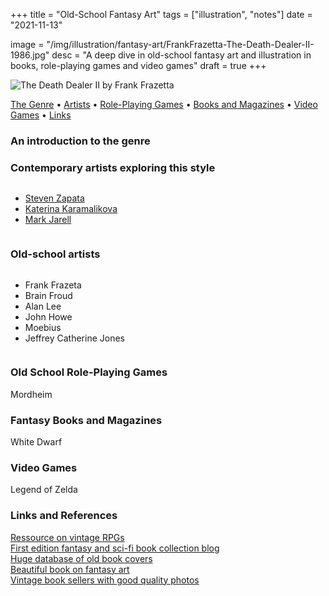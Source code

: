 +++
title = "Old-School Fantasy Art"
tags = ["illustration", "notes"]
date = "2021-11-13"

image = "/img/illustration/fantasy-art/FrankFrazetta-The-Death-Dealer-II-1986.jpg"
desc = "A deep dive in old-school fantasy art and illustration in books, role-playing games and video games"
draft = true
+++

<div class="half">

![The Death Dealer II by Frank Frazetta](/img/illustration/fantasy-art/FrankFrazetta-The-Death-Dealer-II-1986.jpg "The Death Dealer II by Frank Frazetta")

</div>

<div class="table-of-contents">

[The Genre](#an-introduction-to-the-genre) •
[Artists](#contemporary-artists-exploring-this-style) •
[Role-Playing Games](#old-school-role-playing-games) •
[Books and Magazines](#fantasy-books-and-magazines) •
[Video Games](#video-games) •
[Links](#links-and-references)

</div>

### An introduction to the genre



### Contemporary artists exploring this style

<div class="columns medium-padding-bottom no-margin-inside">

- [Steven Zapata](https://www.stevenzapata.com/)
- [Katerina Karamalikova](https://www.instagram.com/kara_malikova.art/)
- [Mark Jarell](https://markjarrellart.com)

</div>

### Old-school artists

<div class="columns medium-padding-bottom no-margin-inside">

- Frank Frazeta
- Brain Froud
- Alan Lee
- John Howe
- Moebius
- Jeffrey Catherine Jones

</div>

### Old School Role-Playing Games

Mordheim

### Fantasy Books and Magazines

White Dwarf

### Video Games

Legend of Zelda

### Links and References

[Ressource on vintage RPGs](https://www.vintagerpg.com/)  
[First edition fantasy and sci-fi book collection blog](http://firsteditionfantasy.blogspot.com/)  
[Huge database of old book covers](https://www.coverbrowser.com/)  
[Beautiful book on fantasy art](https://www.taschen.com/pages/en/catalogue/graphic_design/all/01182/facts.masterpieces_of_fantasy_art.htm)  
[Vintage book sellers with good quality photos](https://www.lwcurrey.com/)
